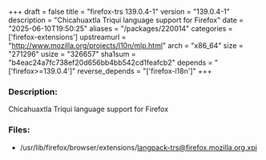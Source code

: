 +++
draft = false
title = "firefox-trs 139.0.4-1"
version = "139.0.4-1"
description = "Chicahuaxtla Triqui language support for Firefox"
date = "2025-06-10T19:50:25"
aliases = "/packages/220014"
categories = ['firefox-extensions']
upstreamurl = "http://www.mozilla.org/projects/l10n/mlp.html"
arch = "x86_64"
size = "271296"
usize = "326657"
sha1sum = "b4eac24a7fc738ef20d656bb4bb542cd1feafcb2"
depends = "['firefox>=139.0.4']"
reverse_depends = "['firefox-i18n']"
+++
### Description: 
Chicahuaxtla Triqui language support for Firefox

### Files: 
* /usr/lib/firefox/browser/extensions/langpack-trs@firefox.mozilla.org.xpi
